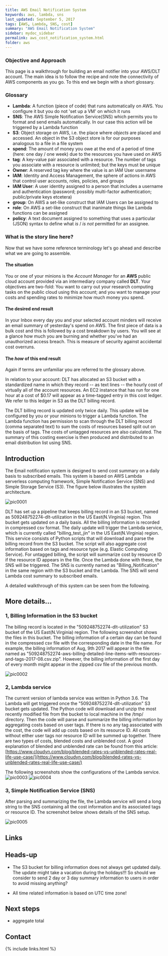 ```yaml
---
title: AWS Email Notification System
keywords: aws, lambda, sns
last_updated: September 5, 2017
tags: [AWS, Lambda, SNS, cost]
summary: "AWS Email Notification System"
sidebar: mydoc_sidebar
permalink: aws_cost_notification_system.html
folder: aws
---
```



### Objective and Approach

This page is a walkthrough for building an email notifier into your AWS/DLT account. The main idea is to follow the recipe
and note the connectivity of AWS components as you go. To this end we begin with a short glossary.



### Glossary


- **Lambda**: A function (piece of code) that runs automatically on AWS. You configure it but you do not 'set up a VM' on which it runs
- **SNS**: The AWS Simple Notification Service(SNS) which permits you to format and send emails automatically. In our case this action will be triggered by a Lambda function
- **S3**: Object storage on AWS, i.e. the place where *objects* are placed and accessed. An object in the S3 object store is for our purposes analogous to a file in a file system
- **spend**: The amount of money you owe at the end of a period of time (here: one day / one week) due to the resources you have used on AWS
- **tag**: A key-value pair associated with a resource. The number of tags you associate with a resource is unlimited; but the keys must be unique
- **Owner**: A reserved tag key where the value is an IAM User username 
- **IAM**: Identity and Access Management, the sphere of actions in AWS that control user accounts, roles, policies, and groups
- **IAM User**: A user identity assigned to a person that includes a username and authentication (password; possibly multi-factor authentication; public/private keys etcetera)
- **group**: On AWS a set-like construct that IAM Users can be assigned to
- **role**: On AWS a set-like construct that inanimate things like Lambda functions can be assigned
- **policy**: A text document assigned to something that uses a particular (JSON) syntax to define what *is* / *is not* permitted for an assignee. 


### What is the story line here?


Now that we have some reference terminology let's go ahead and describe what we are going to assemble.


#### The situation


You or one of your minions is the *Account Manager* for an **AWS** public cloud account provided via an intermediary company called **DLT**.
Your objectives are two-fold: You want to carry out your research computing tasks on the public cloud using this account; and you want to manage your costs 
and spending rates to minimize how much money you spend. 


#### The desired end result 


In your Inbox every day you and your selected account minders will receive an email summary of yesterday's spend on AWS.
The first piece of data is a bulk cost and this is followed by a cost breakdown by users. You will see at a glance how much you are burning 
and whether you've had an unauthorized access breach.  This is measure of security against accidental cost overruns.


#### The *how* of this end result 


Again if terms are unfamiliar you are referred to the glossary above. 


In relation to your account: DLT has allocated an S3 bucket with a standardized name in which they record -- as text lines -- the hourly cost 
of virtually all of the account resources. An EC2 instance that has run for one hour at a cost of $0.17 will appear as a time-tagged entry 
in this cost ledger.  We refer to this ledger in S3 as the DLT billing record. 


The DLT billing record is updated only twice daily.  This update will be configured by you or your minions to trigger a Lambda function.
The Lambda function has permission to scan through the DLT billing record (comma separated text) to sum the costs of resources based 
split out on the basis of tags. The costs of untagged resources are also calculated. The summary of this costing exercise is then 
produced and distributed to an email distribution list using SNS.    


## Introduction


The Email notification system is designed to send cost summary on a daily basis to subscribed emails. This system is based on AWS Lambda 
serverless computing framework, Simple Notification Service (SNS) and Simple Storage Service (S3). The figure below illustrates the system 
architecture.  


![pic0001](/documentation/images/aws/aws_cost_notification_system_001.png)

DLT has set up a pipeline that keeps billing record in an S3 bucket, named as 509248752274-dlt-utilization in the 
US East(N.Virginia) region. This bucket gets updated on a daily basis. All the billing information is recorded 
in compressed csv format. The daily update will trigger the Lambda service, which is currently called "billing_test_jin" 
in the US East(N.Virginia) region. This service consists of Python scripts that will download and parse the billing 
record from the S3 bucket. The script will also aggregate cost information based on tags and resource type (e.g. 
Elastic Computing Service). For untagged billing, the script will summarize cost by resource ID if the resource ID 
appears in the file. Once the Lambda done with these, the SNS will be triggered. The SNS is currently named 
as "Billing_Notification" in the same region with the S3 bucket and the Lambda. 
The SNS will send Lambda cost summary to subscribed emails.

A detailed walkthrough of this system can be seen from the following.

## More details...

### 1, Billing Information in the S3 bucket

The billing record is located in the "509248752274-dlt-utilization" S3 bucket of the US East(N.Virginia) 
region. The following screenshot shows the files in this bucket. The billing information of a certain 
day can be found in the compressed csv file with the corresponding date in the file name. For example, 
the billing information of Aug, 9th 2017 will appear in the file named as 
"509248752274-aws-billing-detailed-line-items-with-resources-and-tags-2017-08.csv.zip". 
However, the billing information of the first day of every month might appear in the zipped csv file 
of the previous month.


![pic0002](/documentation/images/aws/aws_cost_notification_system_002.png)


### 2, Lambda service

The current version of lambda service was written in Python 3.6. The Lambda will get triggered once 
the "509248752274-dlt-utilization" S3 bucket gets updated. The Python code will download and unzip the most 
recently modified file from the bucket to local machine in the /tmp/ directory. Then the code will parse 
and summarize the billing information by aggregating costs based on user tags. If there is no any 
tag associated with the cost, the code will add up costs based on its resource ID. All costs without 
either user tags nor resource ID will be summed up together. There are two types of costs, blended 
costs and unblended cost. A good explanation of blended and unblended rate can be found from this 
article: 
[https://www.cloudyn.com/blog/blended-rates-vs-unblended-rates-real-life-use-case/](https://www.cloudyn.com/blog/blended-rates-vs-unblended-rates-real-life-use-case/)

The following screenshots show the configurations of the Lambda service.
![pic0003](/documentation/images/aws/aws_cost_notification_system_003.png)
![pic0004](/documentation/images/aws/aws_cost_notification_system_004.png)


### 3, Simple Notification Service (SNS)

After parsing and summarizing the file, the Lambda service will send a long string to the SNS containing all the 
cost information and its associated tags or resource ID. The screenshot below shows details of the SNS setup.


![pic0005](/documentation/images/aws/aws_cost_notification_system_005.png)


## Links


## Heads-up


- The S3 bucket for billing information does not always get updated daily. The update might take a 
vacation during the holidays!!! So should we consider to send 2 day or 3 day summary information 
to users in order to avoid missing anything?

- All time related information is based on UTC time zone!

## Next steps
- aggregate total

## Contact



{% include links.html %}
